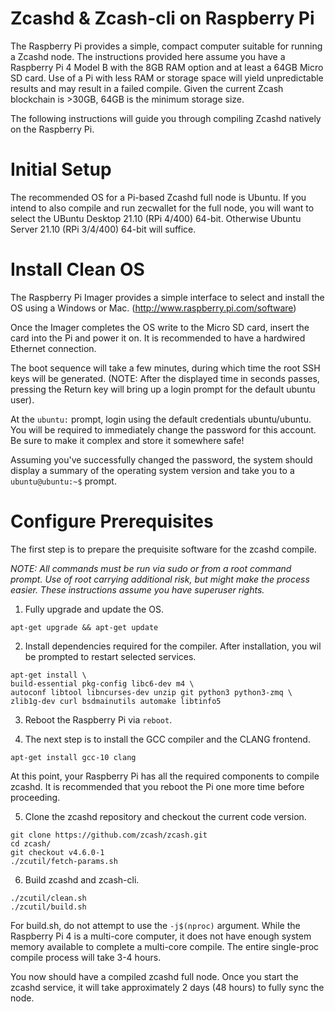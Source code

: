 # Zcashd & Zcash-cli on Raspberry Pi

The Raspberry Pi provides a simple, compact computer suitable for running a Zcashd node. The instructions provided here assume you have a Raspberry Pi 4 Model B with the 8GB RAM option and at least a 64GB Micro SD card. Use of a Pi with less RAM or storage space will yield unpredictable results and may result in a failed compile. Given the current Zcash blockchain is >30GB, 64GB is the minimum storage size.

The following instructions will guide you through compiling Zcashd natively on the Raspberry Pi.

Initial Setup
=============

The recommended OS for a Pi-based Zcashd full node is Ubuntu. If you intend to also compile and run zecwallet for the full node, you will want to select the UBuntu Desktop 21.10 (RPi 4/400) 64-bit. Otherwise Ubuntu Server 21.10 (RPi 3/4/400) 64-bit will suffice. 


# Install Clean OS
The Raspberry Pi Imager provides a simple interface to select and install the OS using a Windows or Mac. (http://www.raspberry.pi.com/software)

Once the Imager completes the OS write to the Micro SD card, insert the card into the Pi and power it on. It is recommended to have a hardwired Ethernet connection.

The boot sequence will take a few minutes, during which time the root SSH keys will be generated. (NOTE: After the displayed time in seconds passes, pressing the Return key will bring up a login prompt for the default ubuntu user).

At the ``ubuntu:`` prompt, login using the default credentials ubuntu/ubuntu. You will be required to immediately change the password for this account. Be sure to make it complex and store it somewhere safe!

Assuming you've successfully changed the password, the system should display a summary of the operating system version and take you to a ``ubuntu@ubuntu:~$`` prompt. 

# Configure Prerequisites

The first step is to prepare the prequisite software for the zcashd compile.

*NOTE: All commands must be run via sudo or from a root command prompt. Use of root carrying additional risk, but might make the process easier. These instructions assume you have superuser rights.*

1. Fully upgrade and update the OS.

```
apt-get upgrade && apt-get update
```

2. Install dependencies required for the compiler. After installation, you wil be prompted to restart selected services.
```
apt-get install \
build-essential pkg-config libc6-dev m4 \
autoconf libtool libncurses-dev unzip git python3 python3-zmq \
zlib1g-dev curl bsdmainutils automake libtinfo5
```

3. Reboot the Raspberry Pi via ``reboot``.

4. The next step is to install the GCC compiler and the CLANG frontend.

```
apt-get install gcc-10 clang
```

At this point, your Raspberry Pi has all the required components to compile zcashd. It is recommended that you reboot the Pi one more time before proceeding.

5. Clone the zcashd repository and checkout the current code version.

```
git clone https://github.com/zcash/zcash.git
cd zcash/
git checkout v4.6.0-1
./zcutil/fetch-params.sh
```

6. Build zcashd and zcash-cli.

```
./zcutil/clean.sh
./zcutil/build.sh
```

For build.sh, do not attempt to use the ``-j$(nproc)`` argument. While the Raspberry Pi 4 is a multi-core computer, it does not have enough system memory available to complete a multi-core compile. The entire single-proc compile process will take 3-4 hours. 

You now should have a compiled zcashd full node. Once you start the zcashd service, it will take approximately 2 days (48 hours) to fully sync the node.
